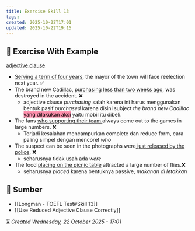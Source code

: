 ```yaml
---
title: Exercise Skill 13
tags:
created: 2025-10-22T17:01
updated: 2025-10-22T19:15
---
```

## 💪 Exercise With Example
<u>adjective clause</u>
- <u>Serving a term of four years</u>, the mayor of the town will face reelection next year. ✅
- The brand new Cadillac, <u>purchasing less than two weeks ago</u>, was destroyed in the
	accident. ❌
	- adjective clause *purchasing* salah karena ini harus menggunakan bentuk pasif *purchased* karena disini subject *the brand new Cadillac* <mark style="background: #FF5582A6;">yang dilakukan aksi</mark> yaitu mobil itu dibeli.
- The fans <u>who supporting their team </u>always come out to the games in large numbers. ❌
	- Terjadi kesalahan mencampurkan complete dan reduce form, cara paling simpel dengan mencoret *who*
- The suspect can be seen in the photographs ~~were~~<u> just released by the police</u>. ❌
	-  seharusnya tidak usah ada *were*
- The food <u>placing on the picnic table</u> attracted a large number of flies.❌
	- seharusnya *placed* karena bentuknya passive, *makanan di letakkan*
	
## 🔗 Sumber
- [[Longman - TOEFL Test#Skill 13]]
- [[Use Reduced Adjective Clause Correctly]]

⌛ *Created Wednesday, 22 October 2025 - 17:01*